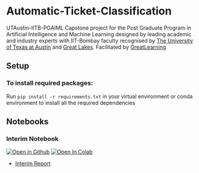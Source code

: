 # Automatic-Ticket-Classification
UTAustin-IITB-PGAIML Capstone project for the Post Graduate Program in Artificial Intelligence and Machine Learning designed by leading academic and industry experts with IIT-Bombay faculty recognised by [The University of Texas at Austin](https://www.mccombs.utexas.edu/execed/take-a-class/greatlearning) and [Great Lakes](https://www.greatlakes.edu.in/e-learning-programs/). Facilitated by [GreatLearning](https://www.greatlearning.in/pg-program-artificial-intelligence-course)

## Setup
### To install required packages: 
Run `pip install -r requirements.txt` in your virtual environment or conda environment to install all the required dependencies

## Notebooks

### Interim Notebook

[![Open in Github](https://img.shields.io/badge/Open%20in-Github-<COLOR>.svg)](https://github.com/GreatLearning-NLP-Capstone-Group-9/Automatic-Ticket-Classification/blob/main/Capstone%20Automatic%20Ticket%20Classification%20Milestone-1.ipynb) [![Open In Colab](https://colab.research.google.com/assets/colab-badge.svg)](https://colab.research.google.com/drive/1kge4Lga5mkLS1vh46J8Weo__dVo0lr83?usp=sharing)

* [Interim Report](https://github.com/GreatLearning-NLP-Capstone-Group-9/Automatic-Ticket-Classification/blob/main/reports/Capstone%20Project%2009%20Interim%20Report.pdf)
